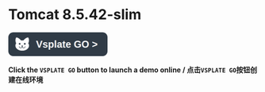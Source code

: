 # Tomcat 8.5.42-slim

<a href="https://www.vsplate.com/?docker-compose=https://github.com/vsplate/dcenvs/tomcat/8.5.42-slim"><img alt="VSPLATE GO" src="https://raw.githubusercontent.com/vsplate/images/master/vsgo_btn.png" width="200px"></a>

**Click the `VSPLATE GO` button to launch a demo online / 点击`VSPLATE GO`按钮创建在线环境**